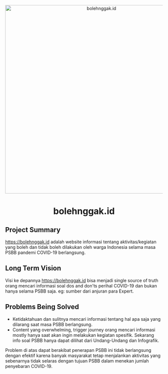 <p align="center">
  <a href="https://bolehnggak.id">
    <img alt="bolehnggak.id" src="https://bolehnggak.id/static/bolehnggak_id-og-39aee397fe85f0cb9601549e928536b9.jpg" width="600" />
  </a>
</p>
<h1 align="center">
  bolehnggak.id
</h1>

## Project Summary

https://bolehnggak.id adalah website informasi tentang aktivitas/kegiatan yang boleh dan tidak boleh dilakukan oleh warga Indonesia selama masa PSBB pandemi COVID-19 berlangsung.

## Long Term Vision

Visi ke depannya https://bolehnggak.id bisa menjadi single source of truth orang mencari informasi soal dos and don'ts perihal COVID-19 dan bukan hanya selama PSBB saja. eg: sumber dari anjuran para Expert.

## Problems Being Solved

- Ketidaktahuan dan sulitnya mencari informasi tentang hal apa saja yang dilarang saat masa PSBB berlangsung.
- Content yang overwhelming, trigger journey orang mencari informasi mostly hanya saat akan ingin melakukan kegiatan spesifik. Sekarang info soal PSBB hanya dapat dilihat dari Undang-Undang dan Infografik.

Problem di atas dapat berakibat penerapan PSBB ini tidak berlangsung dengan efektif karena banyak masyarakat tetap menjalankan aktivitas yang sebenarnya tidak selaras dengan tujuan PSBB dalam menekan jumlah penyebaran COVID-19.
